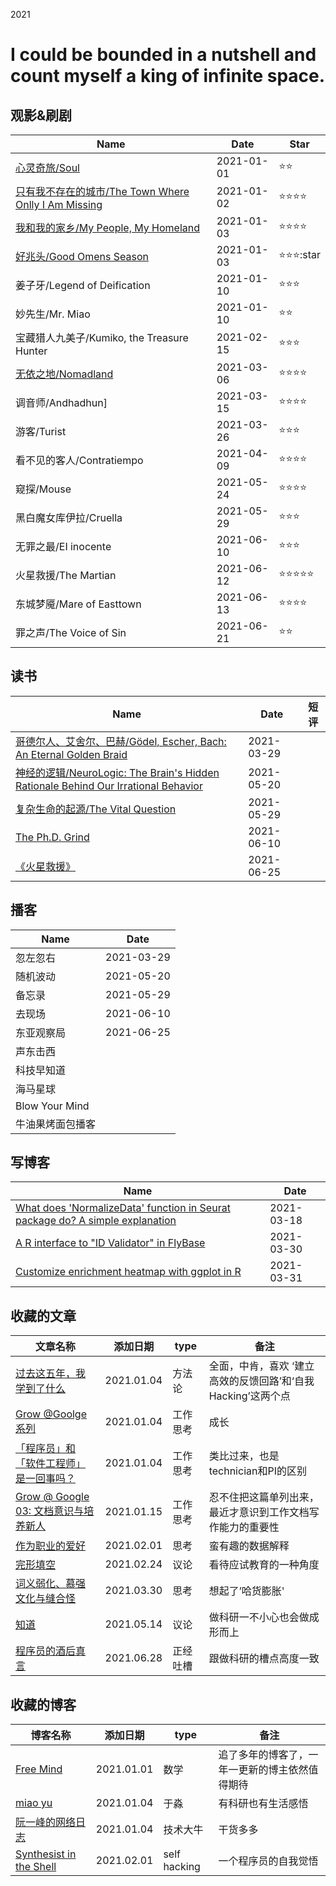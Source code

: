 2021

# I could be bounded in a nutshell and count myself a king of infinite space.



## 观影&刷剧

<!--START_SECTION:my_drama-->

| Name                                                         | Date       | Star                           |
| ------------------------------------------------------------ | ---------- | ------------------------------ |
| [心灵奇旅/Soul](https://github.com/mingwhy/2021/issues/1#issuecomment-873285575) | 2021-01-01 | :star::star:                   |
| [只有我不存在的城市/The Town Where Onlly I Am Missing](https://github.com/mingwhy/2021/issues/1#issuecomment-873286862) | 2021-01-02 | :star::star::star::star:       |
| [我和我的家乡/My People, My Homeland](https://github.com/mingwhy/2021/issues/1#issuecomment-873287025) | 2021-01-03 | :star::star::star::star:       |
| [好兆头/Good Omens Season](https://github.com/mingwhy/2021/issues/1#issuecomment-873287181) | 2021-01-03 | :star::star::star::star        |
| 姜子牙/Legend of Deification                                 | 2021-01-10 | :star::star::star:             |
| 妙先生/Mr. Miao                                              | 2021-01-10 | :star::star:                   |
| 宝藏猎人九美子/Kumiko, the Treasure Hunter                   | 2021-02-15 | :star::star::star:             |
| [无依之地/Nomadland](https://github.com/mingwhy/2021/issues/1#issuecomment-873285291) | 2021-03-06 | :star::star::star::star:       |
| 调音师/Andhadhun]                                            | 2021-03-15 | :star::star::star::star:       |
| 游客/Turist                                                  | 2021-03-26 | :star::star::star:             |
| 看不见的客人/Contratiempo                                    | 2021-04-09 | :star::star::star::star:       |
| 窥探/Mouse                                                   | 2021-05-24 | :star::star::star::star:       |
| 黑白魔女库伊拉/Cruella                                       | 2021-05-29 | :star::star::star:             |
| 无罪之最/EI inocente                                         | 2021-06-10 | :star::star::star:             |
| 火星救援/The Martian                                         | 2021-06-12 | :star::star::star::star::star: |
| 东城梦魇/Mare of Easttown                                    | 2021-06-13 | :star::star::star::star:       |
| 罪之声/The Voice of Sin                                      | 2021-06-21 | :star::star:                   |

<!--END_SECTION:my_drama-->




## 读书

<!--START_SECTION:my_read-->

| Name                                                         | Date       | 短评 |
| ------------------------------------------------------------ | ---------- | ---- |
| [哥德尔人、艾舍尔、巴赫/Gödel, Escher, Bach: An Eternal Golden Braid](https://github.com/yihong0618/2021/issues/3#issuecomment-757978780) | 2021-03-29 |      |
| [神经的逻辑/NeuroLogic: The Brain's Hidden Rationale Behind Our Irrational Behavior](https://github.com/yihong0618/2021/issues/3#issuecomment-782747734) | 2021-05-20 |      |
| [复杂生命的起源/The Vital Question](https://github.com/yihong0618/2021/issues/3#issuecomment-822930818) | 2021-05-29 |      |
| [The Ph.D. Grind](https://github.com/yihong0618/2021/issues/3#issuecomment-806286053) | 2021-06-10 |      |
| [《火星救援》](https://github.com/yihong0618/2021/issues/3#issuecomment-806286053) | 2021-06-25 |      |

<!--END_SECTION:my_read-->



## 播客

<!--START_SECTION:my_podcast-->

| Name             | Date       |
| ---------------- | ---------- |
| 忽左忽右         | 2021-03-29 |
| 随机波动         | 2021-05-20 |
| 备忘录           | 2021-05-29 |
| 去现场           | 2021-06-10 |
| 东亚观察局       | 2021-06-25 |
| 声东击西         |            |
| 科技早知道       |            |
| 海马星球         |            |
| Blow Your Mind   |            |
| 牛油果烤面包播客 |            |

<!--END_SECTION:my_podcast-->



## 写博客

<!--START_SECTION:my_blog-->

| Name                                                         | Date       |
| ------------------------------------------------------------ | ---------- |
| [What does 'NormalizeData' function in Seurat package do? A simple explanation](https://mingwhy.github.io/post/what-does-normalizedata-function-in-seurat-package-do-a-simple-explanation.en-us/) | 2021-03-18 |
| [A R interface to "ID Validator" in FlyBase](https://mingwhy.github.io/post/a-r-interface-to-id-validato-r-in-flybase.en-us/) | 2021-03-30 |
| [Customize enrichment heatmap with ggplot in R](https://mingwhy.github.io/post/enrichment-heatmap-with-ggplot-in-r.en-us/) | 2021-03-31 |

<!--END_SECTION:my_blog-->



## 收藏的文章

| 文章名称                                                     | 添加日期   | type     | 备注                                                         |
| ------------------------------------------------------------ | ---------- | -------- | ------------------------------------------------------------ |
| [过去这五年，我学到了什么](https://linghao.io/posts/five-year-learning-2013-2018) | 2021.01.04 | 方法论   | 全面，中肯，喜欢 ‘建立高效的反馈回路’和‘自我 Hacking’这两个点 |
| [Grow @Goolge系列](https://linghao.io/posts/grow-at-google-01) | 2021.01.04 | 工作思考 | 成长                                                         |
| [「程序员」和「软件工程师」是一回事吗？](https://linghao.io/posts/programming-vs-software-engineering) | 2021.01.04 | 工作思考 | 类比过来，也是technician和PI的区别                           |
| [Grow @ Google 03: 文档意识与培养新人](https://linghao.io/posts/grow-at-google-03) | 2021.01.15 | 工作思考 | 忍不住把这篇单列出来，最近才意识到工作文档写作能力的重要性   |
| [作为职业的爱好](https://yufree.cn/cn/2020/07/13/hobby-as-career/) | 2021.02.01 | 思考     | 蛮有趣的数据解释                                             |
| [完形填空](https://yufree.cn/cn/2021/02/24/cloze-test/)      | 2021.02.24 | 议论     | 看待应试教育的一种角度                                       |
| [词义弱化、慕强文化与缝合怪](https://yufree.cn/cn/2021/03/30/weaken/) | 2021.03.30 | 思考     | 想起了’哈货膨胀'                                             |
| [知道](https://yufree.cn/cn/2021/05/14/know/)                | 2021.05.14 | 议论     | 做科研一不小心也会做成形而上                                 |
| [程序员的酒后真言](https://www.ruanyifeng.com/blog/2021/06/drunk-post-of-a-programmer.html) | 2021.06.28 | 正经吐槽 | 跟做科研的槽点高度一致                                       |



## 收藏的博客

| 博客名称                                            | 添加日期   | type         | 备注                                           |
| --------------------------------------------------- | ---------- | ------------ | ---------------------------------------------- |
| [Free Mind](https://pluskid.org/)                   | 2021.01.01 | 数学         | 追了多年的博客了，一年一更新的博主依然值得期待 |
| [miao yu](hhttps://yufree.cn/cn/)                   | 2021.01.04 | 于淼         | 有科研也有生活感悟                             |
| [阮一峰的网络日志](http://www.ruanyifeng.com/blog/) | 2021.01.04 | 技术大牛     | 干货多多                                       |
| [Synthesist in the Shell](https://linghao.io/)      | 2021.02.01 | self hacking | 一个程序员的自我觉悟                           |
